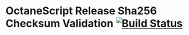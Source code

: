 # OctaneScript Release Sha256 Checksum Validation [![Build Status](https://travis-ci.com/leonard112/OctaneScript.svg?branch=sha256_validator)](https://travis-ci.com/leonard112/OctaneScript) 
